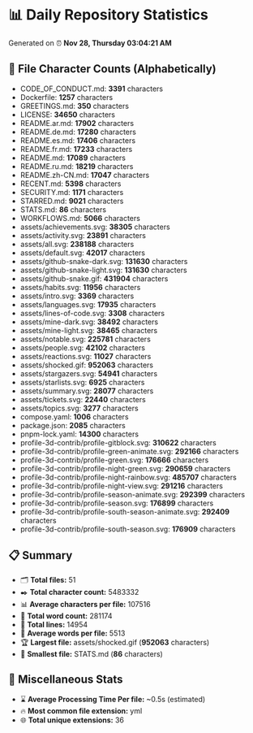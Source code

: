 # 📊 Daily Repository Statistics
Generated on ⏰ **Nov 28, Thursday 03:04:21 AM**

## 📂 File Character Counts (Alphabetically)
- CODE_OF_CONDUCT.md: **3391** characters
- Dockerfile: **1257** characters
- GREETINGS.md: **350** characters
- LICENSE: **34650** characters
- README.ar.md: **17902** characters
- README.de.md: **17280** characters
- README.es.md: **17406** characters
- README.fr.md: **17233** characters
- README.md: **17089** characters
- README.ru.md: **18219** characters
- README.zh-CN.md: **17047** characters
- RECENT.md: **5398** characters
- SECURITY.md: **1171** characters
- STARRED.md: **9021** characters
- STATS.md: **86** characters
- WORKFLOWS.md: **5066** characters
- assets/achievements.svg: **38305** characters
- assets/activity.svg: **23891** characters
- assets/all.svg: **238188** characters
- assets/default.svg: **42017** characters
- assets/github-snake-dark.svg: **131630** characters
- assets/github-snake-light.svg: **131630** characters
- assets/github-snake.gif: **431904** characters
- assets/habits.svg: **11956** characters
- assets/intro.svg: **3369** characters
- assets/languages.svg: **17935** characters
- assets/lines-of-code.svg: **3308** characters
- assets/mine-dark.svg: **38492** characters
- assets/mine-light.svg: **38465** characters
- assets/notable.svg: **225781** characters
- assets/people.svg: **42102** characters
- assets/reactions.svg: **11027** characters
- assets/shocked.gif: **952063** characters
- assets/stargazers.svg: **54941** characters
- assets/starlists.svg: **6925** characters
- assets/summary.svg: **28077** characters
- assets/tickets.svg: **22440** characters
- assets/topics.svg: **3277** characters
- compose.yaml: **1006** characters
- package.json: **2085** characters
- pnpm-lock.yaml: **14300** characters
- profile-3d-contrib/profile-gitblock.svg: **310622** characters
- profile-3d-contrib/profile-green-animate.svg: **292166** characters
- profile-3d-contrib/profile-green.svg: **176666** characters
- profile-3d-contrib/profile-night-green.svg: **290659** characters
- profile-3d-contrib/profile-night-rainbow.svg: **485707** characters
- profile-3d-contrib/profile-night-view.svg: **291216** characters
- profile-3d-contrib/profile-season-animate.svg: **292399** characters
- profile-3d-contrib/profile-season.svg: **176899** characters
- profile-3d-contrib/profile-south-season-animate.svg: **292409** characters
- profile-3d-contrib/profile-south-season.svg: **176909** characters

## 📋 Summary
- 🗂️ **Total files:** 51
- ✒️ **Total character count:** 5483332
- 📊 **Average characters per file:** 107516
- 📝 **Total word count:** 281174
- 🧾 **Total lines:** 14954
- 📐 **Average words per file:** 5513
- 🏆 **Largest file:** assets/shocked.gif (**952063** characters)
- 🥉 **Smallest file:** STATS.md (**86** characters)

## 🌟 Miscellaneous Stats
- ⌛ **Average Processing Time Per file:** ~0.5s (estimated)
- 🔥 **Most common file extension:** yml
- 🌐 **Total unique extensions:** 36
